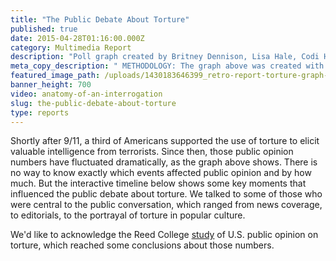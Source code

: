 ```yaml
---
title: "The Public Debate About Torture"
published: true
date: 2015-04-28T01:16:00.000Z
category: Multimedia Report
description: "Poll graph created by Britney Dennison, Lisa Hale, Codi Hauka, and Peter W. Klein "
meta_copy_description: " METHODOLOGY: The graph above was created with polling data gathered by the following institutions: Investor\'s Business Daily, The Christian Science Monitor, TIPP poll, Fox Broadcasting Company, ABC News, The Washington Post, Pew Research Center, CNN, USA Today, Gallup Poll, Public Agenda, Associated Press, Ipsos-Public Affairs, Harris Interactive, CBS News, New York Times Poll, Program on International Policy Attitudes, Globescan, Scripps Howard, Ohio University Poll, Center for American Progress, World Public Opinion, Public Religion Research Institute, National Opinion Research Center. Responses were taken for the following question as well as derivatives of the following question: How do you feel about the use of torture against suspected terrorists to obtain information about terrorism activities? The resulting data is a combination of those who answered in favor of or somewhat in favor of the use of torture during interrogations. "
featured_image_path: /uploads/1430183646399_retro-report-torture-graph-2015-04-27d.jpg
banner_height: 700
video: anatomy-of-an-interrogation
slug: the-public-debate-about-torture
type: reports
---
```


<span class="s1">Shortly after 9/11, a third of Americans supported the use of torture to elicit valuable intelligence from terrorists. Since then, those public opinion numbers have fluctuated dramatically, as the graph above shows. There is no way to know exactly which events affected public opinion and by how much. But the interactive timeline below shows some key moments that influenced the public debate about torture. We talked to some of those who were central to the public conversation, which ranged from news coverage, to editorials, to the portrayal of torture in popular culture.</span>

We'd like to acknowledge the Reed College [study](http://academic.reed.edu/poli_sci/faculty/rejali/articles/US_Public_Opinion_Torture_Gronke_Rejali.pdf) of U.S. public opinion on torture, which reached some conclusions about those numbers.

